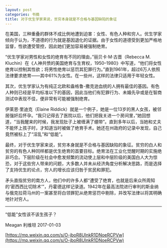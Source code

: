 ```yaml
---
layout: post
categories: 书摘
title: 对于优生学家来说，贫穷本身就是不合格与基因缺陷的象征
---
```


在美国，三种重叠的群体不成比例地遭到迫害：女性、有色人种和穷人。优生学家倾向于认为，不道德的行为就是基因退化的证据。由于女性的道德受到更加严格地监督，性欲遭受管控，因此她们更加容易被强制绝育。

“优生学家对男性和女性的绝育有不同的理由，”丽贝卡·M·古晋（Rebecca M. Kluchin）在《人神共愤的美国绝育与生育权，1950–1980》中写道，“他们将女性绝育以控制其性欲；将男性绝育以惩罚其犯罪行为。”直到1961年，超过6万人依照法律要求绝育——其中61%为女性。在一些州，这样的法律只适用于年轻女性。

其次，优生学家认为有纯正北欧和盎格鲁-撒克逊血统的人拥有最佳的基因。有色人种则已经是平均标准以下的基因，因此当他们有犯罪行为、未婚先孕或是在智商测试中表现不佳，便非常有可能被强制绝育。

伊莱恩·里迪克（Elaine Riddick）就是一个例子，她是一位13岁的黑人女孩，被邻居强奸后怀孕。“我只记得去了医院以后，他们把我关进一个房间里，”她回想道，“当我醒来的时候，我发现肚子上被缠满了绷带”。直到多年以后，当她和丈夫不能怀上孩子时，才知道当时被做了绝育手术。她还在州政府的记录中发现，自己竟然被标上了“淫乱”和“低能”。

最终，对于优生学家来说，贫穷本身就是不合格与基因缺陷的象征。贫穷的白人和贫穷的有色人种同样都是优生绝育的首要目标。绝育法在工业化觉醒时期的实施绝非巧合。下层阶级在社会中愈发频繁的流动使上层和中层阶级的美国白人大为惊恐，对于这些穷人带来的问题，大多数人并未从经济角度分析解决思路，而是选择了支持优生的论点，穷人的增长应该归咎于贫民和罪犯。

矛头直指贫穷的南方人，他们中的许多人都“遭受了绝育，也就是后来众所周知的‘密西西比切除术’”，丹霍德这样记录道。1942年在最高法院进行审判的斯金纳与俄克拉荷马州的一案甚至将白领罪犯从绝育惩罚中剔除，并改写法律以将其明确地针对穷人。

---

“低能”女性该不该生孩子？

Meagan  利维坦  2017-01-03

[https://mp.weixin.qq.com/s/O-jboR8UlnkR1DNoeRCPVw](https://mp.weixin.qq.com/s/O-jboR8UlnkR1DNoeRCPVw)